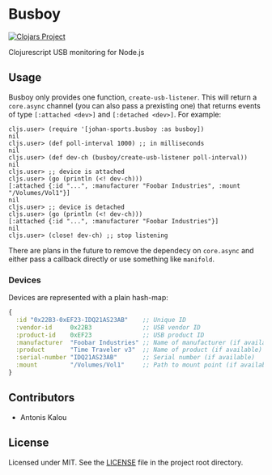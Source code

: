 # Busboy

[![Clojars Project](https://img.shields.io/clojars/v/johan-sports/busboy.svg)](https://clojars.org/johan-sports/busboy)

Clojurescript USB monitoring for Node.js

## Usage

Busboy only provides one function, `create-usb-listener`. This will return a
`core.async` channel (you can also pass a prexisting one) that returns events
of type `[:attached <dev>]` and `[:detached <dev>]`. For example:

```
cljs.user> (require '[johan-sports.busboy :as busboy])
nil
cljs.user> (def poll-interval 1000) ;; in milliseconds
nil
cljs.user> (def dev-ch (busboy/create-usb-listener poll-interval))
nil
cljs.user> ;; device is attached
cljs.user> (go (println (<! dev-ch)))
[:attached {:id "...", :manufacturer "Foobar Industries", :mount "/Volumes/Vol1"}]
nil
cljs.user> ;; device is detached
cljs.user> (go (println (<! dev-ch)))
[:attached {:id "...", :manufacturer "Foobar Industries"}]
nil
cljs.user> (close! dev-ch) ;; stop listening
```

There are plans in the future to remove the dependecy on `core.async` and either
pass a callback directly or use something like `manifold`.

### Devices

Devices are represented with a plain hash-map:

```clojure
{
  :id "0x22B3-0xEF23-IDQ21AS23AB"    ;; Unique ID
  :vendor-id     0x22B3              ;; USB vendor ID
  :product-id    0xEF23              ;; USB product ID
  :manufacturer  "Foobar Industries" ;; Name of manufacturer (if available)
  :product       "Time Traveler v3"  ;; Name of product (if available)
  :serial-number "IDQ21AS23AB"       ;; Serial number (if available)
  :mount         "/Volumes/Vol1"     ;; Path to mount point (if available)
}
```

## Contributors

* Antonis Kalou

## License

Licensed under MIT. See the [LICENSE](LICENSE) file in the project root directory.
